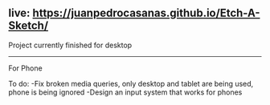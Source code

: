 live: https://juanpedrocasanas.github.io/Etch-A-Sketch/
--------------
Project currently finished for desktop


---------------------------------------
For Phone

To do:
-Fix broken media queries, only desktop and tablet are being used, phone is being ignored
-Design an input system that works for phones






